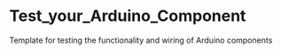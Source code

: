 # Test_your_Arduino_Component
Template for testing the functionality and wiring of Arduino components 
